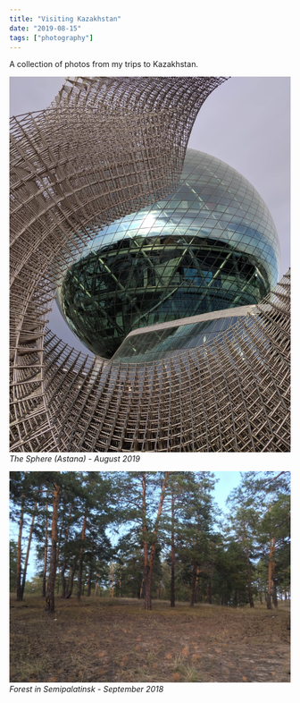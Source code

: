 ```yaml
---
title: "Visiting Kazakhstan"
date: "2019-08-15"
tags: ["photography"]
---
```


A collection of photos from my trips to Kazakhstan.

![The Sphere (Astana) - August 2019](1.jpg)
_The Sphere (Astana) - August 2019_

![Forest in Semipalatinsk - September 2018](2.jpeg)
_Forest in Semipalatinsk - September 2018_
